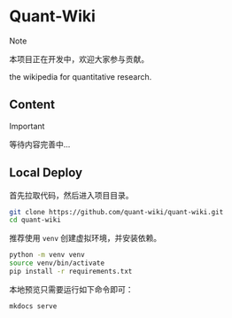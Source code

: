 # Quant-Wiki

> [!NOTE]
> 本项目正在开发中，欢迎大家参与贡献。

the wikipedia for quantitative research.

## Content

> [!IMPORTANT]
> 等待内容完善中...

## Local Deploy

首先拉取代码，然后进入项目目录。

```bash
git clone https://github.com/quant-wiki/quant-wiki.git
cd quant-wiki
```

推荐使用 `venv` 创建虚拟环境，并安装依赖。

```bash
python -m venv venv
source venv/bin/activate
pip install -r requirements.txt
```

本地预览只需要运行如下命令即可：

```bash
mkdocs serve
```
